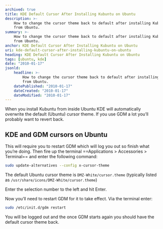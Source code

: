 ```yaml
---
archived: true
title: KDE Default Cursor After Installing Kubuntu on Ubuntu
description: >-
    How to change the cursor theme back to default after installing Kubuntu 
    from Ubuntu.
summary: >-
    How to change the cursor theme back to default after installing Kubuntu 
    from Ubuntu.
anchor: KDE Default Cursor After Installing Kubuntu on Ubuntu
uri: kde-default-cursor-after-installing-kubuntu-on-ubuntu
heading: KDE Default Cursor After Installing Kubuntu on Ubuntu
tags: [ubuntu, kde]
date: "2010-01-17"
jsonld:
    headline: >-
        How to change the cursor theme back to default after installing Kubuntu 
        from Ubuntu.
    datePublished: "2010-01-17"
    dateCreated: "2010-01-17"
    dateModified: "2010-01-17"
---
```


When you install Kubuntu from inside Ubuntu KDE will automatically overwrite 
the default (Ubuntu) cursor theme. If you use GDM a lot you’ll probably want to 
revert back.

## KDE and GDM cursors on Ubuntu

This will require you to restart GDM which will log you out so finish what 
you’re doing. Then fire up the terminal 
==Applications > Accessories > Terminal== and enter the following command:

```bash
sudo update-alternatives --config x-cursor-theme
```

The default Ubuntu cursor theme is `DMZ-White/cursor.theme` (typically listed 
as `/usr/share/icons/DMZ-White/cursor.theme`)

Enter the selection number to the left and hit Enter.

Now you’ll need to restart GDM for it to take effect. Via the terminal enter:

```bash
sudo /etc/init.d/gdm restart
```

You will be logged out and the once GDM starts again you should have the 
default cursor theme back.
